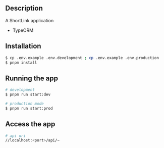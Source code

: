 ## Description

A ShortLink application
* TypeORM

## Installation

```bash
$ cp .env.example .env.development ; cp .env.example .env.production
$ pnpm install
```
## Running the app

```bash
# development
$ pnpm run start:dev

# production mode
$ pnpm run start:prod
```
## Access the app
```bash
# api uri
//localhost:<port>/api/~
